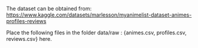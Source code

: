 The dataset can be obtained from: https://www.kaggle.com/datasets/marlesson/myanimelist-dataset-animes-profiles-reviews

Place the following files in the folder data/raw : {animes.csv, profiles.csv, reviews.csv} here.

